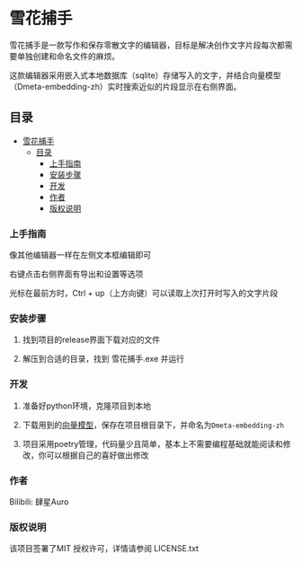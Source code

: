 # 雪花捕手

雪花捕手是一款写作和保存零散文字的编辑器，目标是解决创作文字片段每次都需要单独创建和命名文件的麻烦。

这款编辑器采用嵌入式本地数据库（sqlite）存储写入的文字，并结合向量模型（Dmeta-embedding-zh）实时搜索近似的片段显示在右侧界面。
 
## 目录

- [雪花捕手](#雪花捕手)
  - [目录](#目录)
    - [上手指南](#上手指南)
    - [安装步骤](#安装步骤)
    - [开发](#开发)
    - [作者](#作者)
    - [版权说明](#版权说明)

### 上手指南

像其他编辑器一样在左侧文本框编辑即可

右键点击右侧界面有导出和设置等选项

光标在最前方时，Ctrl + up（上方向键）可以读取上次打开时写入的文字片段

### 安装步骤

1. 找到项目的release界面下载对应的文件

2. 解压到合适的目录，找到 雪花捕手.exe 并运行

### 开发

1. 准备好python环境，克隆项目到本地

2. 下载用到的[向量模型](https://huggingface.co/DMetaSoul/Dmeta-embedding-zh)，保存在项目根目录下，并命名为`Dmeta-embedding-zh`

3. 项目采用poetry管理，代码量少且简单，基本上不需要编程基础就能阅读和修改，你可以根据自己的喜好做出修改

### 作者

Bilibili: 肆星Auro

### 版权说明

该项目签署了MIT 授权许可，详情请参阅 LICENSE.txt

